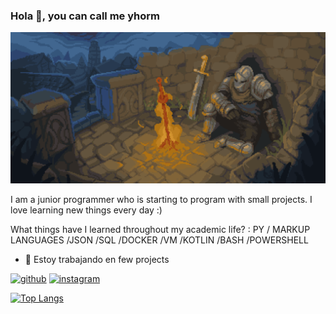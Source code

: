 ### Hola 👋, you can call me yhorm
![](https://github.com/yhorm4884/yhorm4884/blob/main/img/default_background.gif)

I am a junior programmer who is starting to program with small projects. I love learning new things every day :)

What things have I learned throughout my academic life? : PY / MARKUP LANGUAGES /JSON /SQL /DOCKER /VM /KOTLIN /BASH /POWERSHELL

- 🔭 Estoy trabajando en few projects 


[<img src='https://cdn.jsdelivr.net/npm/simple-icons@3.0.1/icons/github.svg' alt='github' height='40'>](https://github.com/yhorm4884)  [<img src='https://cdn.jsdelivr.net/npm/simple-icons@3.0.1/icons/instagram.svg' alt='instagram' height='40'>](https://www.instagram.com/__badsim__/)  

[![Top Langs](https://github-readme-stats.vercel.app/api/top-langs/?username=yhorm4884)](https://github.com/anuraghazra/github-readme-stats)

